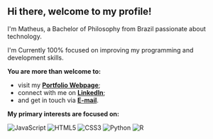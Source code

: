 ## Hi there, welcome to my profile!

I'm Matheus, a Bachelor of Philosophy from Brazil passionate about technology. 

I'm Currently 100% focused on improving my programming and development skills.

**You are more than welcome to:**

* visit my **[Portfolio Webpage](https://math-reis.github.io/)**;
* connect with me on **[LinkedIn](https://www.linkedin.com/in/matheus-grp/)**;
* and get in touch via **[E-mail](mailto:mgrp.ufrgs@gmail.com)**.


**My primary interests are focused on:**

<img alt="JavaScript" src="https://img.shields.io/badge/javascript%20-%23323330.svg?&style=for-the-badge&logo=javascript&logoColor=%23F7DF1E"/> <img alt="HTML5" src="https://img.shields.io/badge/html5%20-%23E34F26.svg?&style=for-the-badge&logo=html5&logoColor=white"/> <img alt="CSS3" src="https://img.shields.io/badge/css3%20-%231572B6.svg?&style=for-the-badge&logo=css3&logoColor=white"/> <img alt="Python" src="https://img.shields.io/badge/python%20-%2314354C.svg?&style=for-the-badge&logo=python&logoColor=white"/> <img alt="R" src="https://img.shields.io/badge/r-%23276DC3.svg?&style=for-the-badge&logo=r&logoColor=white"/>

<!-- ### More about me and my profile:

<!-- ![Matheus Reis' github stats](https://github-readme-stats.vercel.app/api?username=math-reis&theme=default&show_icons=true) 

<!-- ![Top Langs](https://github-readme-stats.vercel.app/api/top-langs/?username=math-reis&theme=default)
 
